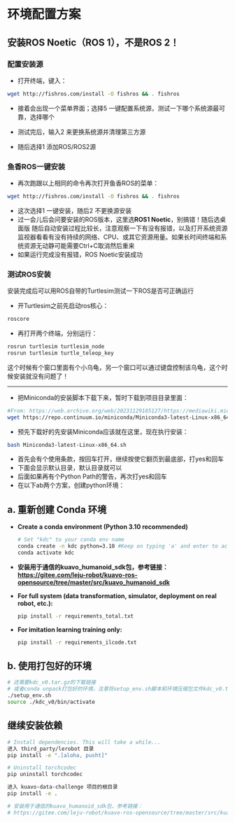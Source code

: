 # 环境配置方案

## 安装ROS Noetic（ROS 1），不是ROS 2！
<!-- https://blog.csdn.net/m0_73745340/article/details/135281023 -->
### 配置安装源
- 打开终端，键入：
```bash
wget http://fishros.com/install -O fishros && . fishros
```
- 接着会出现一个菜单界面；选择5 一键配置系统源，测试一下哪个系统源最可靠，选择哪个

- 测试完后，输入2 来更换系统源并清理第三方源

- 随后选择1 添加ROS/ROS2源

### 鱼香ROS一键安装
- 再次跑跟以上相同的命令再次打开鱼香ROS的菜单：
```bash
wget http://fishros.com/install -O fishros && . fishros
```
- 这次选择1 一键安装，随后2 不更换源安装
- 过一会儿后会问要安装的ROS版本，这里选**ROS1 Noetic**，别搞错！随后选桌面版
随后自动安装过程比较长，注意观察一下有没有报错，以及打开系统资源监视器看看有没有持续的网络、CPU、或其它资源用量。如果长时间终端和系统资源无动静可能需要Ctrl+C取消然后重来
- 如果运行完成没有报错，ROS Noetic安装成功

### 测试ROS安装
安装完成后可以用ROS自带的Turtlesim测试一下ROS是否可正确运行
- 开Turtlesim之前先启动ros核心：
```bash
roscore
```
- 再打开两个终端，分别运行：
```bash
rosrun turtlesim turtlesim_node
rosrun turtlesim turtle_teleop_key
```
这个时候有个窗口里面有个小乌龟，另一个窗口可以通过键盘控制该乌龟，这个时候安装就没有问题了！

---
- 把Miniconda的安装脚本下载下来，暂时下载到项目目录里面：
```bash  
#From: https://web.archive.org/web/20231129185127/https://mediawiki.middlebury.edu/CS/Useful_Tools
wget https://repo.continuum.io/miniconda/Miniconda3-latest-Linux-x86_64.sh
```

- 预先下载好的先安装Miniconda应该就在这里，现在执行安装：
```bash  
bash Miniconda3-latest-Linux-x86_64.sh
```
- 首先会有个使用条款，按回车打开，继续按使它翻页到最底部，打yes和回车
- 下面会显示默认目录，默认目录就可以
- 后面如果再有个Python Path的警告，再次打yes和回车
- 在以下ab两个方案，创建python环境：
## a. 重新创建 Conda 环境

* **Create a conda environment (Python 3.10 recommended)**
    ```bash
    # Set "kdc" to your conda env name
    conda create -n kdc python=3.10 #Keep on typing 'a' and enter to accept ToS
    conda activate kdc
    ```

* **安装用于通信的kuavo_humanoid_sdk包，参考链接：https://gitee.com/leju-robot/kuavo-ros-opensource/tree/master/src/kuavo_humanoid_sdk**


* **For full system (data transformation, simulator, deployment on real robot, etc.):**

  ```bash
  pip install -r requirements_total.txt
  ```

* **For imitation learning training only:**

  ```bash
  pip install -r requirements_ilcode.txt
  ```

## b. 使用打包好的环境
```bash
# 还需要kdc_v0.tar.gz的下载链接
# 或者conda unpack打包好的环境，注意将setup_env.sh脚本和环境压缩包文件kdc_v0.tar.gz放在同一目录下
./setup_env.sh
source ./kdc_v0/bin/activate
```
## 继续安装依赖
```bash
# Install dependencies. This will take a while...
进入 third_party/lerobot 目录
pip install -e ".[aloha, pusht]"

# Uninstall torchcodec 
pip uninstall torchcodec

进入 kuavo-data-challenge 项目的根目录
pip install -e .

# 安装用于通信的kuavo_humanoid_sdk包，参考链接：
# https://gitee.com/leju-robot/kuavo-ros-opensource/tree/master/src/kuavo_humanoid_sdk

```